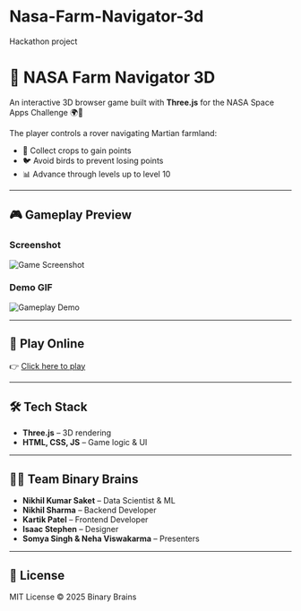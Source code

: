 # Nasa-Farm-Navigator-3d
Hackathon project
# 🚜 NASA Farm Navigator 3D

An interactive 3D browser game built with **Three.js** for the NASA Space Apps Challenge 🌍🚀  

The player controls a rover navigating Martian farmland:
- 🌱 Collect crops to gain points  
- 🐦 Avoid birds to prevent losing points  
- 📊 Advance through levels up to level 10  

---

## 🎮 Gameplay Preview

### Screenshot
![Game Screenshot](screenshot.png)

### Demo GIF
![Gameplay Demo](demo.gif)

---

## 🚀 Play Online
👉 [Click here to play](https://<your-username>.github.io/nasa-farm-navigator/)  

---

## 🛠️ Tech Stack
- **Three.js** – 3D rendering  
- **HTML, CSS, JS** – Game logic & UI  

---

## 👨‍💻 Team Binary Brains
- **Nikhil Kumar Saket** – Data Scientist & ML  
- **Nikhil Sharma** – Backend Developer  
- **Kartik Patel** – Frontend Developer  
- **Isaac Stephen** – Designer  
- **Somya Singh & Neha Viswakarma** – Presenters  

---

## 📜 License
MIT License © 2025 Binary Brains
